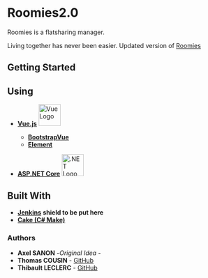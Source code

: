 # Roomies2.0

Roomies is a  flatsharing manager.

Living together has never been easier.
Updated version of [Roomies](https://github.com/Lexasama/Roomies)

## Getting Started

## Using

* **[Vue.js](https://vuejs.org/)** <img src="https://upload.wikimedia.org/wikipedia/commons/thumb/9/95/Vue.js_Logo_2.svg/694px-Vue.js_Logo_2.svg.png" alt="Vue Logo" width="50px"/> 
  * **[BootstrapVue](https://bootstrap-vue.js.org/)**
  * **[Element](https://element.eleme.io/#/en-US)**

* **[ASP.NET Core](https://docs.microsoft.com/en-us/aspnet/core/?view=aspnetcore-3.1)** <img src="https://upload.wikimedia.org/wikipedia/commons/thumb/e/ee/.NET_Core_Logo.svg/1200px-.NET_Core_Logo.svg.png" alt=".NET Logo" width="50px"/>


## Built With

* **[Jenkins](https://jenkins.io)**
 **shield to be put here**
* **[Cake (C# Make)](https://cakebuild.net)**

### Authors

* **Axel SANON** -*Original Idea* -
* **Thomas COUSIN** - [GitHub](https://github.com/PirateSeal)      
* **Thibault LECLERC** - [GitHub](https://github.com/Mectonri)
